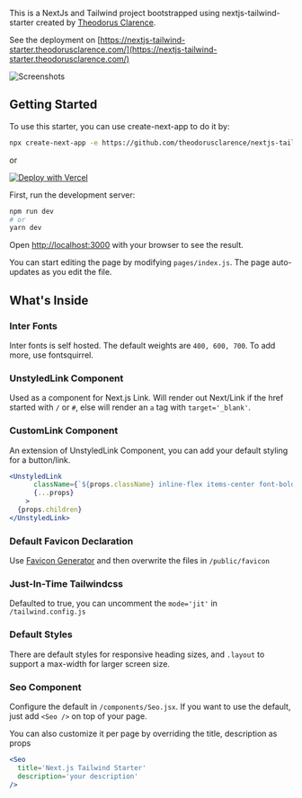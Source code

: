 This is a NextJs and Tailwind project bootstrapped using nextjs-tailwind-starter created by [Theodorus Clarence](https://github.com/theodorusclarence/nextjs-tailwind-starter).

See the deployment on [https://nextjs-tailwind-starter.theodorusclarence.com/](https://nextjs-tailwind-starter.theodorusclarence.com/)

![Screenshots](https://www.site-shot.com/cached_image/3aslTKJcEeuO5AJCrBEAAg)

## Getting Started

To use this starter, you can use create-next-app to do it by:
```bash
npx create-next-app -e https://github.com/theodorusclarence/nextjs-tailwind-starter project-name
```

or

[![Deploy with Vercel](https://vercel.com/button)](https://vercel.com/new/git/external?repository-url=https%3A%2F%2Fgithub.com%2Ftheodorusclarence%2Fnextjs-tailwind-starter)

First, run the development server:

```bash
npm run dev
# or
yarn dev
```

Open [http://localhost:3000](http://localhost:3000) with your browser to see the result.

You can start editing the page by modifying `pages/index.js`. The page auto-updates as you edit the file.

## What's Inside

### Inter Fonts

Inter fonts is self hosted. The default weights are `400, 600, 700`. To add more, use fontsquirrel.

### UnstyledLink Component
Used as a component for Next.js Link. Will render out Next/Link if the href started with `/` or `#`, else will render an `a` tag with `target='_blank'`.
### CustomLink Component
An extension of UnstyledLink Component, you can add your default styling for a button/link.
```jsx
<UnstyledLink
      className={`${props.className} inline-flex items-center font-bold hover:text-primary-400`}
      {...props}
    >
  {props.children}
</UnstyledLink>
```

### Default Favicon Declaration
Use [Favicon Generator](https://www.favicon-generator.org/) and then overwrite the files in `/public/favicon`

### Just-In-Time Tailwindcss
Defaulted to true, you can uncomment the `mode='jit'` in `/tailwind.config.js`

### Default Styles
There are default styles for responsive heading sizes, and `.layout` to support a max-width for larger screen size.

### Seo Component
Configure the default in `/components/Seo.jsx`. If you want to use the default, just add `<Seo />` on top of your page. 

You can also customize it per page by overriding the title, description as props

```jsx
<Seo
  title='Next.js Tailwind Starter'
  description='your description'
/>
```